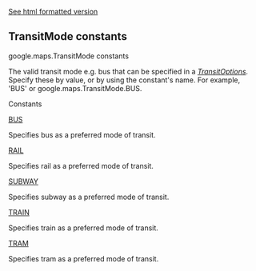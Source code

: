 [See html formatted version](https://huasofoundries.github.io/google-maps-documentation/TransitMode.html)


TransitMode constants
---------------------

google.maps.TransitMode constants

The valid transit mode e.g. bus that can be specified in a _[TransitOptions](TransitOptions.md)_. Specify these by value, or by using the constant's name. For example, 'BUS' or google.maps.TransitMode.BUS.

Constants

[BUS](#TransitMode.BUS)

Specifies bus as a preferred mode of transit.

[RAIL](#TransitMode.RAIL)

Specifies rail as a preferred mode of transit.

[SUBWAY](#TransitMode.SUBWAY)

Specifies subway as a preferred mode of transit.

[TRAIN](#TransitMode.TRAIN)

Specifies train as a preferred mode of transit.

[TRAM](#TransitMode.TRAM)

Specifies tram as a preferred mode of transit.